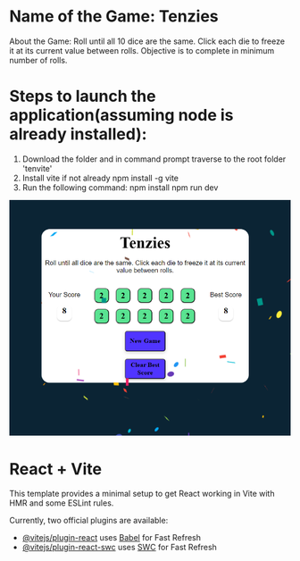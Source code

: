 # Name of the Game: Tenzies
About the Game: Roll until all 10 dice are the same. Click each die to freeze it at its current value between rolls. Objective is to complete in minimum number of rolls.

# Steps to launch the application(assuming node is already installed):
1. Download the folder and in command prompt traverse to the root folder 'tenvite'
2. Install vite if not already
    npm install -g vite
3. Run the following command:
    npm install
    npm run dev



![Screenshot](images/Hit-a-Tenzie.png "Beat Yourself!")





# React + Vite

This template provides a minimal setup to get React working in Vite with HMR and some ESLint rules.

Currently, two official plugins are available:

- [@vitejs/plugin-react](https://github.com/vitejs/vite-plugin-react/blob/main/packages/plugin-react/README.md) uses [Babel](https://babeljs.io/) for Fast Refresh
- [@vitejs/plugin-react-swc](https://github.com/vitejs/vite-plugin-react-swc) uses [SWC](https://swc.rs/) for Fast Refresh
